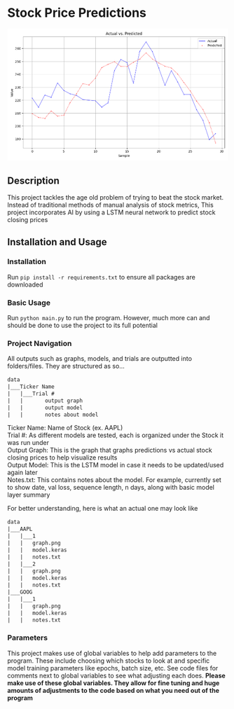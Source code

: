 # Stock Price Predictions
![Graph showing output results](readme_image.png)
## Description
This project tackles the age old problem of trying to beat the stock market. Instead of traditional methods of manual analysis of stock metrics, This project incorporates AI by using a LSTM neural network to predict stock closing prices

## Installation and Usage
### Installation
Run `pip install -r requirements.txt` to ensure all packages are downloaded

### Basic Usage
Run `python main.py` to run the program. However, much more can and should be done to use the project to its full potential

### Project Navigation
All outputs such as graphs, models, and trials are outputted into folders/files. They are structured as so...
```
data
|___Ticker Name
|   |___Trial #
|   |       output graph
|   |       output model
|   |       notes about model
```

Ticker Name: Name of Stock (ex. AAPL)  
Trial #: As different models are tested, each is organized under the Stock it was run under  
Output Graph: This is the graph that graphs predictions vs actual stock closing prices to help visualize results  
Output Model: This is the LSTM model in case it needs to be updated/used again later  
Notes.txt: This contains notes about the model. For example, currently set to show date, val loss, sequence length, n days, along with basic model layer summary  

For better understanding, here is what an actual one may look like
```
data
|___AAPL
|   |___1
|   |   graph.png
|   |   model.keras
|   |   notes.txt
|   |___2
|   |   graph.png
|   |   model.keras
|   |   notes.txt
|___GOOG
|   |___1
|   |   graph.png
|   |   model.keras
|   |   notes.txt
```

### Parameters
This project makes use of global variables to help add parameters to the program. These include choosing which stocks to look at and specific model training parameters like epochs, batch size, etc. See code files for comments next to global variables to see what adjusting each does. __Please make use of these global variables. They allow for fine tuning and huge amounts of adjustments to the code based on what you need out of the program__